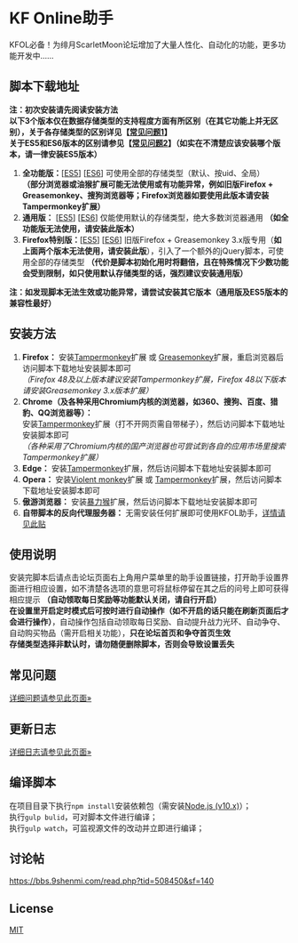 # KF Online助手
KFOL必备！为绯月ScarletMoon论坛增加了大量人性化、自动化的功能，更多功能开发中……

## 脚本下载地址
__注：初次安装请先阅读安装方法__  
__以下3个版本仅在数据存储类型的支持程度方面有所区别（在其它功能上并无区别），关于各存储类型的区别详见【[常见问题1](https://gitee.com/miaolapd/KF_Online_Assistant/wikis/pages?title=%E5%B8%B8%E8%A7%81%E9%97%AE%E9%A2%98#1)】__  
__关于ES5和ES6版本的区别请参见【[常见问题2](https://gitee.com/miaolapd/KF_Online_Assistant/wikis/pages?title=%E5%B8%B8%E8%A7%81%E9%97%AE%E9%A2%98#2)】（如实在不清楚应该安装哪个版本，请一律安装ES5版本）__
1. __全功能版：__[[ES5](https://gitee.com/miaolapd/KF_Online_Assistant/raw/master/dist/es5/Full.user.js)] [[ES6](https://gitee.com/miaolapd/KF_Online_Assistant/raw/master/dist/es6/Full.user.js)] 
   可使用全部的存储类型（默认、按uid、全局）  
   __（部分浏览器或油猴扩展可能无法使用或有功能异常，例如旧版Firefox + Greasemonkey、搜狗浏览器等；Firefox浏览器如要使用此版本请安装Tampermonkey扩展）__
2. __通用版：__ [[ES5](https://gitee.com/miaolapd/KF_Online_Assistant/raw/master/dist/es5/Common.user.js)] [[ES6](https://gitee.com/miaolapd/KF_Online_Assistant/raw/master/dist/es6/Common.user.js)] 
   仅能使用默认的存储类型，绝大多数浏览器通用 __（如全功能版无法使用，请安装此版本）__
3. __Firefox特别版：__[[ES5](https://gitee.com/miaolapd/KF_Online_Assistant/raw/master/dist/es5/ForFirefox.user.js)] [[ES6](https://gitee.com/miaolapd/KF_Online_Assistant/raw/master/dist/es6/ForFirefox.user.js)] 
   旧版Firefox + Greasemonkey 3.x版专用（__如上面两个版本无法使用，请安装此版__），引入了一个额外的jQuery脚本，可使用全部的存储类型 __（代价是脚本初始化用时将翻倍，且在特殊情况下少数功能会受到限制，如只使用默认存储类型的话，强烈建议安装通用版）__

__注：如发现脚本无法生效或功能异常，请尝试安装其它版本（通用版及ES5版本的兼容性最好）__

## 安装方法
1. __Firefox：__ 安装[Tampermonkey](https://addons.mozilla.org/firefox/addon/tampermonkey/)扩展 或 [Greasemonkey](https://addons.mozilla.org/firefox/addon/greasemonkey/)扩展，重启浏览器后访问脚本下载地址安装脚本即可  
   _（Firefox 48及以上版本建议安装Tampermonkey扩展，Firefox 48以下版本请安装Greasemonkey 3.x版本扩展）_
2. __Chrome（及各种采用Chromium内核的浏览器，如360、搜狗、百度、猎豹、QQ浏览器等）：__  
   安装[Tampermonkey](https://chrome.google.com/webstore/detail/tampermonkey/dhdgffkkebhmkfjojejmpbldmpobfkfo)扩展（打不开网页需自带梯子），然后访问脚本下载地址安装脚本即可  
   _（各种采用了Chromium内核的国产浏览器也可尝试到各自的应用市场里搜索Tampermonkey扩展）_
3. __Edge：__ 安装[Tampermonkey](https://www.microsoft.com/store/apps/9nblggh5162s)扩展，然后访问脚本下载地址安装脚本即可
4. __Opera：__ 安装[Violent monkey](https://addons.opera.com/extensions/details/violent-monkey/)扩展 或 [Tampermonkey](https://addons.opera.com/extensions/details/tampermonkey-beta/)扩展，然后访问脚本下载地址安装脚本即可
5. __傲游浏览器：__ 安装[暴力猴](http://extension.maxthon.cn/detail/index.php?view_id=1680)扩展，然后访问脚本下载地址安装脚本即可
6. __自带脚本的反向代理服务器：__ 无需安装任何扩展即可使用KFOL助手，[详情请见此贴](https://bbs.9shenmi.com/read.php?tid=540148&sf=1ba)

## 使用说明
安装完脚本后请点击论坛页面右上角用户菜单里的助手设置链接，打开助手设置界面进行相应设置，如不清楚各选项的意思可将鼠标停留在其之后的问号上即可获得相应提示 __（自动领取每日奖励等功能默认关闭，请自行开启）__  
__在设置里开启定时模式后可按时进行自动操作（如不开启的话只能在刷新页面后才会进行操作）__，自动操作包括自动领取每日奖励、自动提升战力光环、自动争夺、自动购买物品（需开启相关功能），__只在论坛首页和争夺首页生效__  
__存储类型选择非默认时，请勿随便删除脚本，否则会导致设置丢失__

## 常见问题
[详细问题请参见此页面&raquo;](https://gitee.com/miaolapd/KF_Online_Assistant/wikis/pages?title=%E5%B8%B8%E8%A7%81%E9%97%AE%E9%A2%98)

## 更新日志
[详细日志请参见此页面&raquo;](https://gitee.com/miaolapd/KF_Online_Assistant/wikis/%E6%9B%B4%E6%96%B0%E6%97%A5%E5%BF%97)

## 编译脚本
在项目目录下执行`npm install`安装依赖包（需安装[Node.js (v10.x)](https://nodejs.org/)）；  
执行`gulp bulid`，可对脚本文件进行编译；  
执行`gulp watch`，可监视源文件的改动并立即进行编译；

## 讨论帖
https://bbs.9shenmi.com/read.php?tid=508450&sf=140

## License
[MIT](http://opensource.org/licenses/MIT)
